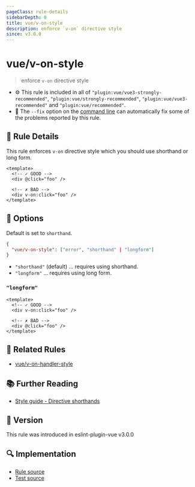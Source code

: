 ```yaml
---
pageClass: rule-details
sidebarDepth: 0
title: vue/v-on-style
description: enforce `v-on` directive style
since: v3.0.0
---
```


# vue/v-on-style

> enforce `v-on` directive style

- :gear: This rule is included in all of `"plugin:vue/vue3-strongly-recommended"`, `"plugin:vue/strongly-recommended"`, `"plugin:vue/vue3-recommended"` and `"plugin:vue/recommended"`.
- :wrench: The `--fix` option on the [command line](https://eslint.org/docs/user-guide/command-line-interface#fixing-problems) can automatically fix some of the problems reported by this rule.

## :book: Rule Details

This rule enforces `v-on` directive style which you should use shorthand or long form.

<eslint-code-block fix :rules="{'vue/v-on-style': ['error']}">

```vue
<template>
  <!-- ✓ GOOD -->
  <div @click="foo" />

  <!-- ✗ BAD -->
  <div v-on:click="foo" />
</template>
```

</eslint-code-block>

## :wrench: Options

Default is set to `shorthand`.

```json
{
  "vue/v-on-style": ["error", "shorthand" | "longform"]
}
```

- `"shorthand"` (default) ... requires using shorthand.
- `"longform"` ... requires using long form.

### `"longform"`

<eslint-code-block fix :rules="{'vue/v-on-style': ['error', 'longform']}">

```vue
<template>
  <!-- ✓ GOOD -->
  <div v-on:click="foo" />

  <!-- ✗ BAD -->
  <div @click="foo" />
</template>
```

</eslint-code-block>

## :couple: Related Rules

- [vue/v-on-handler-style](https://github.com/vuejs/eslint-plugin-vue/tree/master/docs/rules/v-on-handler-style.md)

## :books: Further Reading

- [Style guide - Directive shorthands](https://vuejs.org/style-guide/rules-strongly-recommended.html#directive-shorthands)

## :rocket: Version

This rule was introduced in eslint-plugin-vue v3.0.0

## :mag: Implementation

- [Rule source](https://github.com/vuejs/eslint-plugin-vue/blob/master/lib/rules/v-on-style.js)
- [Test source](https://github.com/vuejs/eslint-plugin-vue/blob/master/tests/lib/rules/v-on-style.js)
